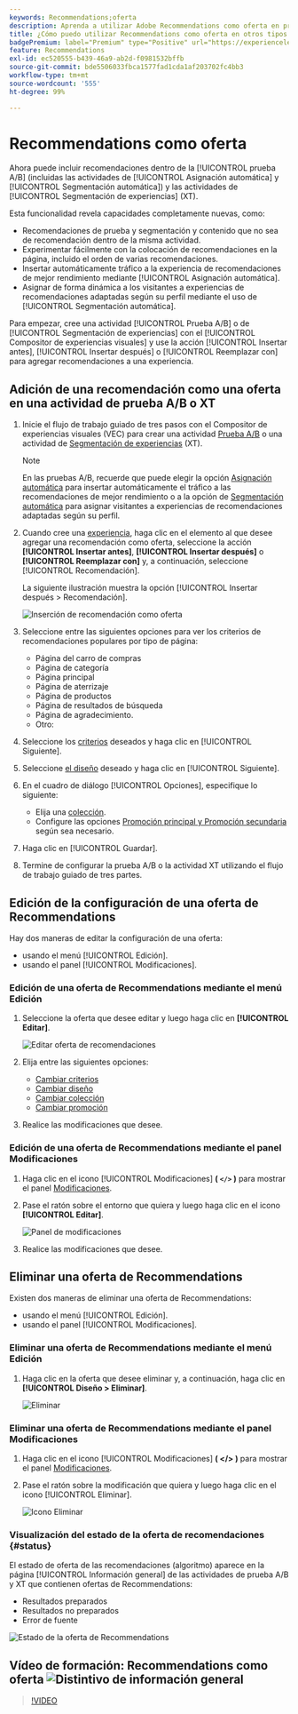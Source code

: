 ```yaml
---
keywords: Recommendations;oferta
description: Aprenda a utilizar Adobe Recommendations como oferta en pruebas A/B (incluida la Asignación automática y la Segmentación automática) y en actividades de direccionamiento de experiencias (XT).
title: ¿Cómo puedo utilizar Recommendations como oferta en otros tipos de actividades?
badgePremium: label="Premium" type="Positive" url="https://experienceleague.adobe.com/docs/target/using/introduction/intro.html?lang=en#premium newtab=true" tooltip="See what's included in Target Premium."
feature: Recommendations
exl-id: ec520555-b439-46a9-ab2d-f0981532bffb
source-git-commit: bde5506033fbca1577fad1cda1af203702fc4bb3
workflow-type: tm+mt
source-wordcount: '555'
ht-degree: 99%

---
```


# Recommendations como oferta

Ahora puede incluir recomendaciones dentro de la [!UICONTROL prueba A/B] (incluidas las actividades de [!UICONTROL Asignación automática] y [!UICONTROL Segmentación automática]) y las actividades de [!UICONTROL Segmentación de experiencias] (XT).

Esta funcionalidad revela capacidades completamente nuevas, como:

* Recomendaciones de prueba y segmentación y contenido que no sea de recomendación dentro de la misma actividad.
* Experimentar fácilmente con la colocación de recomendaciones en la página, incluido el orden de varias recomendaciones.
* Insertar automáticamente tráfico a la experiencia de recomendaciones de mejor rendimiento mediante [!UICONTROL Asignación automática].
* Asignar de forma dinámica a los visitantes a experiencias de recomendaciones adaptadas según su perfil mediante el uso de [!UICONTROL Segmentación automática].

Para empezar, cree una actividad [!UICONTROL Prueba A/B] o de [!UICONTROL Segmentación de experiencias] con el [!UICONTROL Compositor de experiencias visuales] y use la acción [!UICONTROL Insertar antes], [!UICONTROL Insertar después] o [!UICONTROL Reemplazar con] para agregar recomendaciones a una experiencia.

## Adición de una recomendación como una oferta en una actividad de prueba A/B o XT

1. Inicie el flujo de trabajo guiado de tres pasos con el Compositor de experiencias visuales (VEC) para crear una actividad [Prueba A/B](/help/main/c-activities/t-test-ab/t-test-create-ab/test-create-ab.md) o una actividad de [Segmentación de experiencias](/help/main/c-activities/t-experience-target/t-xt-create/xt-create.md) (XT).

   >[!NOTE]
   >
   >En las pruebas A/B, recuerde que puede elegir la opción [Asignación automática](/help/main/c-activities/automated-traffic-allocation/automated-traffic-allocation.md) para insertar automáticamente el tráfico a las recomendaciones de mejor rendimiento o a la opción de [Segmentación automática](/help/main/c-activities/auto-target/auto-target-to-optimize.md) para asignar visitantes a experiencias de recomendaciones adaptadas según su perfil.

1. Cuando cree una [experiencia](/help/main/c-experiences/c-visual-experience-composer/viztarget-options.md), haga clic en el elemento al que desee agregar una recomendación como oferta, seleccione la acción **[!UICONTROL Insertar antes]**, **[!UICONTROL Insertar después]** o **[!UICONTROL Reemplazar con]** y, a continuación, seleccione [!UICONTROL Recomendación].

   La siguiente ilustración muestra la opción [!UICONTROL Insertar después > Recomendación].

   ![Inserción de recomendación como oferta](/help/main/c-recommendations/assets/replace-after-recommendations.png)

1. Seleccione entre las siguientes opciones para ver los criterios de recomendaciones populares por tipo de página:

   * Página del carro de compras
   * Página de categoría
   * Página principal
   * Página de aterrizaje
   * Página de productos
   * Página de resultados de búsqueda
   * Página de agradecimiento.
   * Otro:

1. Seleccione los [criterios](/help/main/c-recommendations/c-algorithms/algorithms.md) deseados y haga clic en [!UICONTROL Siguiente].
1. Seleccione [el diseño](/help/main/c-recommendations/c-design-overview/design-overview.md) deseado y haga clic en [!UICONTROL Siguiente].
1. En el cuadro de diálogo [!UICONTROL Opciones], especifique lo siguiente:

   * Elija una [colección](/help/main/c-recommendations/c-products/collections.md).
   * Configure las opciones [Promoción principal y Promoción secundaria](/help/main/c-recommendations/t-create-recs-activity/adding-promotions.md) según sea necesario.

1. Haga clic en [!UICONTROL Guardar].
1. Termine de configurar la prueba A/B o la actividad XT utilizando el flujo de trabajo guiado de tres partes.

## Edición de la configuración de una oferta de Recommendations

Hay dos maneras de editar la configuración de una oferta:

* usando el menú [!UICONTROL Edición].
* usando el panel [!UICONTROL Modificaciones].

### Edición de una oferta de Recommendations mediante el menú Edición

1. Seleccione la oferta que desee editar y luego haga clic en **[!UICONTROL Editar]**.

   ![Editar oferta de recomendaciones](/help/main/c-recommendations/assets/recs-offer-edit.png)

1. Elija entre las siguientes opciones:

   * [Cambiar criterios](/help/main/c-recommendations/c-algorithms/algorithms.md)
   * [Cambiar diseño](/help/main/c-recommendations/c-design-overview/design-overview.md)
   * [Cambiar colección](/help/main/c-recommendations/c-products/collections.md)
   * [Cambiar promoción](/help/main/c-recommendations/t-create-recs-activity/adding-promotions.md)

1. Realice las modificaciones que desee.

### Edición de una oferta de Recommendations mediante el panel Modificaciones

1. Haga clic en el icono [!UICONTROL Modificaciones] **( `</>` )** para mostrar el panel [Modificaciones](/help/main/c-experiences/c-visual-experience-composer/c-vec-code-editor/vec-code-editor.md).
1. Pase el ratón sobre el entorno que quiera y luego haga clic en el icono **[!UICONTROL Editar]**.

   ![Panel de modificaciones](/help/main/c-recommendations/assets/recs-offer-modifications.png)

1. Realice las modificaciones que desee.

## Eliminar una oferta de Recommendations

Existen dos maneras de eliminar una oferta de Recommendations:

* usando el menú [!UICONTROL Edición].
* usando el panel [!UICONTROL Modificaciones].

### Eliminar una oferta de Recommendations mediante el menú Edición

1. Haga clic en la oferta que desee eliminar y, a continuación, haga clic en **[!UICONTROL Diseño > Eliminar]**.

   ![Eliminar](/help/main/c-recommendations/assets/recs-offer-remove.png)

### Eliminar una oferta de Recommendations mediante el panel Modificaciones

1. Haga clic en el icono [!UICONTROL Modificaciones] **( &lt;/> )** para mostrar el panel [Modificaciones](/help/main/c-experiences/c-visual-experience-composer/c-vec-code-editor/vec-code-editor.md).
1. Pase el ratón sobre la modificación que quiera y luego haga clic en el icono [!UICONTROL Eliminar].

   ![Icono Eliminar](/help/main/c-recommendations/assets/recs-offer-delete.png)

### Visualización del estado de la oferta de recomendaciones {#status}

El estado de oferta de las recomendaciones (algoritmo) aparece en la página [!UICONTROL Información general] de las actividades de prueba A/B y XT que contienen ofertas de Recommendations:

* Resultados preparados
* Resultados no preparados
* Error de fuente

![Estado de la oferta de Recommendations](/help/main/c-recommendations/assets/recs-offer-status.png)

## Vídeo de formación: Recommendations como oferta ![Distintivo de información general](/help/main/assets/overview.png)

>[!VIDEO](https://video.tv.adobe.com/v/28878)
